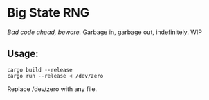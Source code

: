 # Big State RNG
*Bad code ahead, beware.*
Garbage in, garbage out, indefinitely.
WIP

## Usage:
```
cargo build --release
cargo run --release < /dev/zero
```
Replace /dev/zero with any file.
